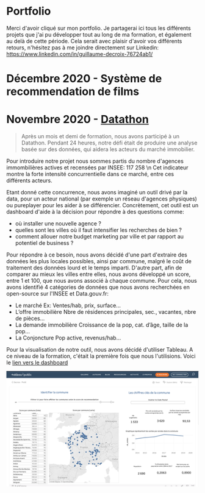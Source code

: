 # Portfolio

Merci d'avoir cliqué sur mon portfolio. 
Je partagerai ici tous les différents projets que j'ai pu développer tout au long de ma formation, et également au delà de cette période.
Cela serait avec plaisir d'avoir vos différents retours, n'hésitez pas à me joindre directement sur Linkedin:
https://www.linkedin.com/in/guillaume-decroix-76724ab1/

# Décembre 2020 - Système de recommendation de films

# Novembre 2020 - [Datathon](https://public.tableau.com/profile/decroix#!/vizhome/Datathon_Novembre_Portfolio/TabIdentifier?publish=yes)



> Après un mois et demi de formation, nous avons participé à un Datathon. Pendant 24 heures, notre défi était de produire une analyse basée sur des données, qui aidera les acteurs du marché immobilier.

Pour introduire notre projet nous sommes partis du nombre d'agences immombilières actives et recensées par INSEE: 117 258 \n
Cet indicateur montre la forte intensité concurrentielle dans ce marché, entre ces différents acteurs. 

Etant donné cette concurrence, nous avons imaginé un outil drivé par la data, pour un acteur national (par exemple un réseau d'agences physiques) ou pureplayer pour les aider à se différencier. Concrètement, cet outil est un dashboard d'aide à la décision pour répondre à des questions comme:
- où installer une nouvelle agence ? 
- quelles sont les villes où il faut intensifier les recherches de bien ? 
- comment allouer notre budget marketing par ville et par rapport au potentiel de business ?

Pour répondre à ce besoin, nous avons décidé d'une part d'extraire des données les plus locales possibles, ainsi par commune, malgré le coût de traitement des données lourd et le temps imparti. D'autre part, afin de comparer au mieux les villes entre elles, nous avons développé un score, entre 1 et 100, que nous avons associé à chaque commune. 
Pour cela, nous avons identifié 4 catégories de données que nous avons recherchées en open-source sur l'INSEE et Data.gouv.fr:
- Le marché 
Ex: Ventes/hab, prix, surface...
- L’offre immobilière
Nbre de résidences principales, sec., vacantes, nbre de pièces...
- La demande immobilière
Croissance de la pop, cat. d’âge, taille de la pop...
- La Conjoncture
Pop active, revenus/hab…

Pour la visualisation de notre outil, nous avons décidé d'utiliser Tableau. A ce niveau de la formation, c'était la première fois que nous l'utilisions.
Voici le [lien vers le dashboard](https://public.tableau.com/profile/decroix#!/vizhome/Datathon_Novembre_Portfolio/TabIdentifier?publish=yes)

![alt text](https://github.com/Guillaume-Dec/Portfolio/blob/main/Capture%20d%E2%80%99e%CC%81cran%202020-12-16%20a%CC%80%2015.55.53.png)
